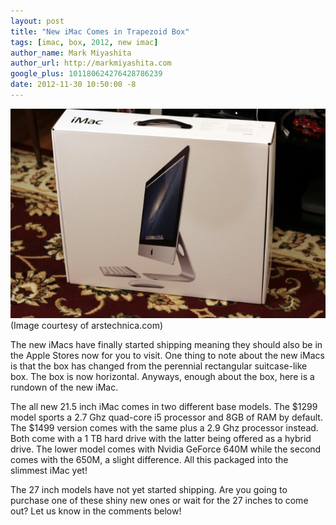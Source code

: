 ```yaml
---
layout: post
title: "New iMac Comes in Trapezoid Box"
tags: [imac, box, 2012, new imac]
author_name: Mark Miyashita
author_url: http://markmiyashita.com
google_plus: 101180624276428786239
date: 2012-11-30 10:50:00 -8
---
```


<img class="clear blog-image-full-border" src="/images/new-imacs.jpg" title="New 2012 iMacs">
(Image courtesy of arstechnica.com)

The new iMacs have finally started shipping meaning they should also be in the Apple Stores now for you to visit. One thing to note about the new iMacs is that the box has changed from the perennial rectangular suitcase-like box. The box is now horizontal. Anyways, enough about the box, here is a rundown of the new iMac.

The all new 21.5 inch iMac comes in two different base models. The $1299 model sports a 2.7 Ghz quad-core i5 processor and 8GB of RAM by default. The $1499 version comes with the same plus a 2.9 Ghz processor instead. Both come with a 1 TB hard drive with the latter being offered as a hybrid drive. The lower model comes with Nvidia GeForce 640M while the second comes with the 650M, a slight difference. All this packaged into the slimmest iMac yet!

The 27 inch models have not yet started shipping. Are you going to purchase one of these shiny new ones or wait for the 27 inches to come out? Let us know in the comments below!


